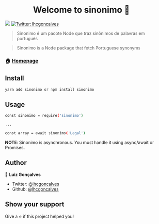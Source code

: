 <h1 align="center">Welcome to sinonimo 👋</h1>
<p>
  <img src="https://img.shields.io/badge/version-1.0.0-blue.svg?cacheSeconds=2592000" />
  <a href="https://twitter.com/lhcgoncalves">
    <img alt="Twitter: lhcgoncalves" src="https://img.shields.io/twitter/follow/lhcgoncalves.svg?style=social" target="_blank" />
  </a>
</p>

> Sinonimo é um pacote Node que traz sinônimos de palavras em português

> Sinonimo is a Node package that fetch Portuguese synonyms

### 🏠 [Homepage](https://lhcgoncalves.github.io/sinonimo)

## Install

```sh
yarn add sinonimo or npm install sinonimo
```

## Usage

```sh
const sinonimo = require('sinonimo')

...

const array = await sinonimo('Legal')

```

**NOTE**: Sinonimo is asynchronous. You must handle it using async/await or Promises.

## Author

👤 **Luiz Gonçalves**

* Twitter: [@lhcgoncalves](https://twitter.com/lhcgoncalves)
* Github: [@lhcgoncalves](https://github.com/lhcgoncalves)

## Show your support

Give a ⭐️ if this project helped you!
